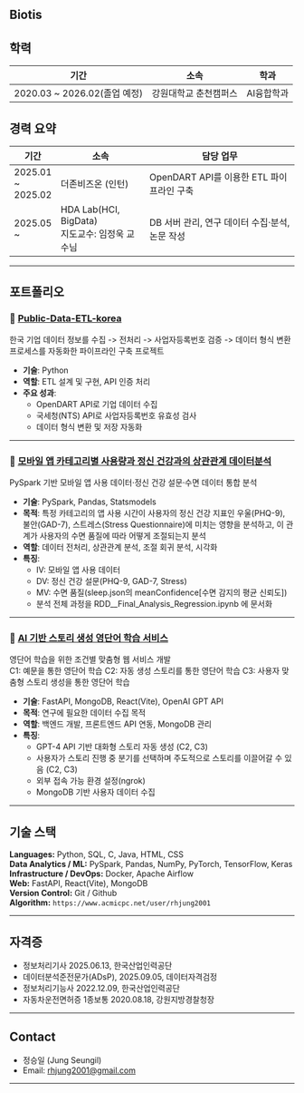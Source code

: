 ## Biotis

## 학력

| 기간 | 소속 | 학과 |
|------|------|-----------|
| 2020.03 ~ 2026.02(졸업 예정) | 강원대학교 춘천캠퍼스 | AI융합학과 |

## 경력 요약

| 기간 | 소속 | 담당 업무 |
|------|------|-----------|
| 2025.01  <br>~<br>  2025.02 | 더존비즈온 (인턴) | OpenDART API를 이용한 ETL 파이프라인 구축 |
| 2025.05  <br>~<br>         | HDA Lab(HCI, BigData)<br>지도교수: 임정욱 교수님 |  DB 서버 관리, 연구 데이터 수집·분석, 논문 작성 |

---

## 포트폴리오

### 🔹 [Public-Data-ETL-korea](https://github.com/Biotis/public-data-etl-korea_Douzone_Internship)

한국 기업 데이터 정보를 수집 -> 전처리 -> 사업자등록번호 검증 -> 데이터 형식 변환 프로세스를 자동화한 파이프라인 구축 프로젝트

- **기술**: Python
- **역할**: ETL 설계 및 구현, API 인증 처리
- **주요 성과**:
  - OpenDART API로 기업 데이터 수집
  - 국세청(NTS) API로 사업자등록번호 유효성 검사
  - 데이터 형식 변환 및 저장 자동화
---

### 🔹 [모바일 앱 카테고리별 사용량과 정신 건강과의 상관관계 데이터분석](https://github.com/Biotis/AppUsageMentalHealthAnalysis)

PySpark 기반 모바일 앱 사용 데이터·정신 건강 설문·수면 데이터 통합 분석

- **기술**: PySpark, Pandas, Statsmodels
- **목적**: 특정 카테고리의 앱 사용 시간이 사용자의 정신 건강 지표인 우울(PHQ-9), 불안(GAD-7), 스트레스(Stress Questionnaire)에 미치는 영향을 분석하고, 이 관계가 사용자의 수면 품질에 따라 어떻게 조절되는지 분석
- **역할**: 데이터 전처리, 상관관계 분석, 조절 회귀 분석, 시각화
- **특징**:
  - IV: 모바일 앱 사용 데이터
  - DV: 정신 건강 설문(PHQ-9, GAD-7, Stress)
  - MV: 수면 품질(sleep.json의 meanConfidence[수면 감지의 평균 신뢰도])
  - 분석 전체 과정을 RDD__Final_Analysis_Regression.ipynb 에 문서화

---


### 🔹 [AI 기반 스토리 생성 영단어 학습 서비스](https://github.com/Biotis/ITS-Interface-Preview)
영단어 학습을 위한 조건별 맞춤형 웹 서비스 개발<br>
C1: 예문을 통한 영단어 학습 C2: 자동 생성 스토리를 통한 영단어 학습 C3: 사용자 맞춤형 스토리 생성을 통한 영단어 학습

- **기술**: FastAPI, MongoDB, React(Vite), OpenAI GPT API
- **목적**: 연구에 필요한 데이터 수집 목적
- **역할**: 백엔드 개발, 프론트엔드 API 연동, MongoDB 관리
- **특징**:
  - GPT-4 API 기반 대화형 스토리 자동 생성 (C2, C3)
  - 사용자가 스토리 진행 중 분기를 선택하며 주도적으로 스토리를 이끌어갈 수 있음 (C2, C3)
  - 외부 접속 가능 환경 설정(ngrok)
  - MongoDB 기반 사용자 데이터 수집

---

## 기술 스택

**Languages:** Python, SQL, C, Java, HTML, CSS<br>
**Data Analytics / ML:** PySpark, Pandas, NumPy, PyTorch, TensorFlow, Keras<br>
**Infrastructure / DevOps:** Docker, Apache Airflow<br>
**Web:** FastAPI, React(Vite), MongoDB<br>
**Version Control:** Git / Github<br>
**Algorithm:** `https://www.acmicpc.net/user/rhjung2001`<br>

---

## 자격증

- 정보처리기사 2025.06.13, 한국산업인력공단
- 데이터분석준전문가(ADsP), 2025.09.05, 데이터자격검정
- 정보처리기능사 2022.12.09, 한국산업인력공단
- 자동차운전면허증 1종보통 2020.08.18, 강원지방경찰청장

---

## Contact

- 정승일 (Jung Seungil)
- Email: rhjung2001@gmail.com
  
---

<!--
**Biotis/Biotis** is a ✨ _special_ ✨ repository because its `README.md` (this file) appears on your GitHub profile.

Here are some ideas to get you started:

- 🔭 I’m currently working on ...
- 🌱 I’m currently learning ...
- 👯 I’m looking to collaborate on ...
- 🤔 I’m looking for help with ...
- 💬 Ask me about ...
- 📫 How to reach me: ...
- 😄 Pronouns: ...
- ⚡ Fun fact: ...
-->
